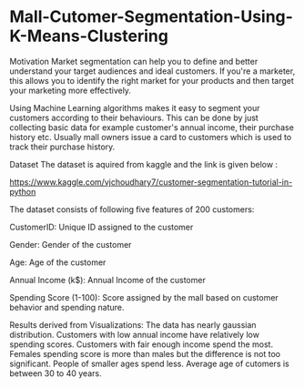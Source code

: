 # Mall-Cutomer-Segmentation-Using-K-Means-Clustering
Motivation
Market segmentation can help you to define and better understand your target audiences and ideal customers. If you're a marketer, this allows you to identify the right market for your products and then target your marketing more effectively.

Using Machine Learning algorithms makes it easy to segment your customers according to their behaviours. This can be done by just collecting basic data for example customer's annual income, their purchase history etc. Usually mall owners issue a card to customers which is used to track their purchase history.

Dataset
The dataset is aquired from kaggle and the link is given below :

https://www.kaggle.com/vjchoudhary7/customer-segmentation-tutorial-in-python

The dataset consists of following five features of 200 customers:

CustomerID: Unique ID assigned to the customer

Gender: Gender of the customer

Age: Age of the customer

Annual Income (k$): Annual Income of the customer

Spending Score (1-100): Score assigned by the mall based on customer behavior and spending nature.

Results derived from Visualizations:
The data has nearly gaussian distribution.
Customers with low annual income have relatively low spending scores.
Customers with fair enough income spend the most.
Females spending score is more than males but the difference is not too significant.
People of smaller ages spend less.
Average age of cutomers is between 30 to 40 years.
